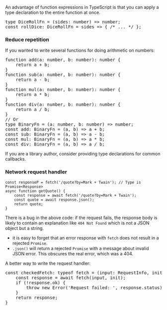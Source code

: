 An advantage of function expressions in TypeScript is that you can apply a type declaration to the entire function at once.

<pre>
type DiceRollFn = (sides: number) => number;
const rollDice: DiceRollFn = sides => { /* ... */ };
</pre>

### Reduce repetition
If you wanted to write several functions for doing arithmetic on numbers:

<pre>
function add(a: number, b: number): number {
    return a + b;
}
function sub(a: number, b: number): number {
    return a - b;
}
function mul(a: number, b: number): number {
    return a * b;
}
function div(a: number, b: number): number {
    return a / b;
}
// Or
type BinaryFn = (a: number, b: number) => number;
const add: BinaryFn = (a, b) => a + b;
const sub: BinaryFn = (a, b) => a - b;
const mul: BinaryFn = (a, b) => a * b;
const div: BinaryFn = (a, b) => a / b;
</pre>

If you are a library author, consider providing type declarations for common callbacks.

### Network request handler
```
const responseP = fetch('/quote?by=Mark + Twain'); // Type is Promise<Response>
async function getQuote() {
    const response = await fetch('/quote?by=Mark + Twain');
    const quote = await response.json();
    return quote;
}
```

There is a bug in the above code: if the request fails, the response body is likely to contain an explanation like `404 Not Found` which is not a JSON object but a string.
* it is easy to forget that an error response with `fetch` does not result in a rejected `Promise`.
* `.json()` will return a rejected `Promise` with a message about invalid JSON error. This obscures the real error, which was a 404.

A better way to write the request handler:
<pre>
const checkedFetch: typeof fetch = (input: RequestInfo, init?: RequestInit) {
    const response = await fetch(input, init);
    if (!response.ok) {
        throw new Error('Request failed: ', response.status);
    }
    return response;
}
</pre>